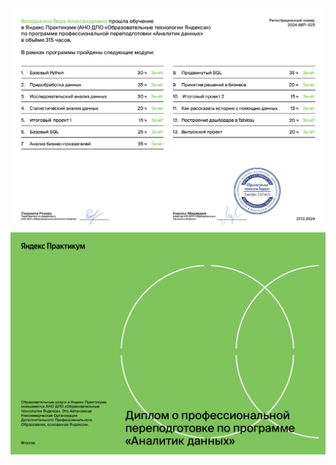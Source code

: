 ![Моя картинка](/RU/Диплом/Диплом_RU_Володькина_2024-8871-025-2.png)
![Моя картинка](/RU/Диплом/Диплом_RU_Володькина_2024-8871-025-1.png)

